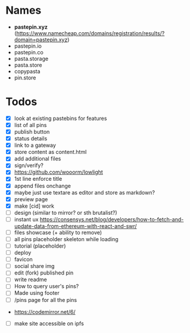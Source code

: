 # Names

- **pastepin.xyz** (https://www.namecheap.com/domains/registration/results/?domain=pastepin.xyz)
- pastepin.io
- pastepin.co
- pasta.storage
- pasta.store
- copypasta
- pin.store

# Todos

- [x] look at existing pastebins for features
- [x] list of all pins
- [x] publish button
- [x] status details
- [x] link to a gateway
- [x] store content as content.html
- [x] add additional files
- [x] sign/verify?
- [x] https://github.com/wooorm/lowlight
- [x] 1st line enforce title
- [x] append files onchange
- [x] maybe just use textare as editor and store as markdown?
- [x] preview page
- [x] make [cid] work
- [ ] design (similar to mirror? or sth brutalist?)
- [ ] instant ux https://consensys.net/blog/developers/how-to-fetch-and-update-data-from-ethereum-with-react-and-swr/
- [ ] files showcase (+ ability to remove)
- [ ] all pins placeholder skeleton while loading
- [ ] tutorial (placeholder)
- [ ] deploy
- [ ] favicon
- [ ] social share img
- [ ] edit (fork) published pin
- [ ] write readme
- [ ] How to query user's pins?
- [ ] Made using footer
- [ ] /pins page for all the pins
- https://codemirror.net/6/
- [ ] make site accessible on ipfs
